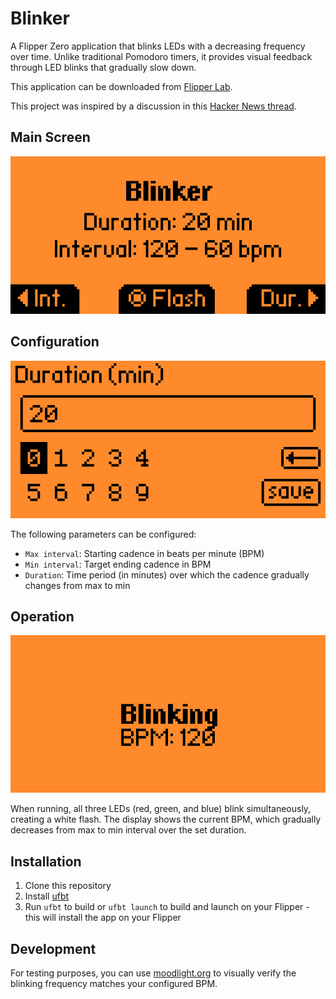 # Blinker

A Flipper Zero application that blinks LEDs with a decreasing frequency over time. Unlike traditional Pomodoro timers, it provides visual feedback through LED blinks that gradually slow down.

This application can be downloaded from [Flipper Lab](https://lab.flipper.net/apps/blinker).

This project was inspired by a discussion in this [Hacker News thread](https://news.ycombinator.com/item?id=38274782).

## Main Screen
![Blinker menu](screenshots/blinker_menu.png)

## Configuration
![Blinker number menu](screenshots/blinker_number_menu.png)

The following parameters can be configured:
* `Max interval`: Starting cadence in beats per minute (BPM)
* `Min interval`: Target ending cadence in BPM
* `Duration`: Time period (in minutes) over which the cadence gradually changes from max to min

## Operation
![Start blinking](screenshots/blinker_blinking.png)

When running, all three LEDs (red, green, and blue) blink simultaneously, creating a white flash. The display shows the current BPM, which gradually decreases from max to min interval over the set duration.

## Installation
1. Clone this repository
2. Install [ufbt](https://github.com/flipperdevices/flipperzero-ufbt)
3. Run `ufbt` to build or `ufbt launch` to build and launch on your Flipper - this will install the app on your Flipper

## Development
For testing purposes, you can use [moodlight.org](https://www.moodlight.org/#0) to visually verify the blinking frequency matches your configured BPM.
